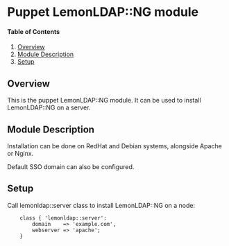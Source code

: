 # Puppet LemonLDAP::NG module

#### Table of Contents

1. [Overview](#overview)
2. [Module Description](#module-description)
3. [Setup](#setup)

## Overview

This is the puppet LemonLDAP::NG module. It can be used to install LemonLDAP::NG on a server.

## Module Description

Installation can be done on RedHat and Debian systems, alongside Apache or Nginx.

Default SSO domain can also be configured.

## Setup

Call lemonldap::server class to install LemonLDAP::NG on a node:

````
    class { 'lemonldap::server':
        domain    => 'example.com',
        webserver => 'apache';
    }
````
